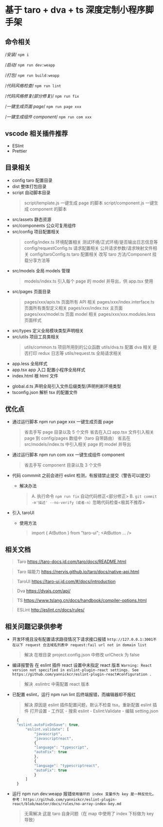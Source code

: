 # 基于 taro + dva + ts 深度定制小程序脚手架

## 命令相关

/_安装_/
`npm i`

/_启动_/
`npm run dev:weapp`

/_打包_/
`npm run build:weapp`

/_代码风格检查_/
`npm run lint`

/_代码风格修复(部分修复)_/
`npm run fix`

/_一键生成页面 page_/
`npm run page xxx`

/_一键生成组件 component_/
`npm run com xxx`

## vscode 相关插件推荐

-   ESlint
-   Prettier

## 目录相关

-   config taro 配置目录
-   dist 整体打包目录
-   script 自动脚本目录
    > script/template.js 一键生成 page 的脚本
    > script/component.js 一键生成 component 的脚本
-   src/assets 静态资源
-   src/components 公众可复用组件
-   src/config 项目配置相关
    > config/index.ts 环境配置相关 测试环境/正式环境/是否输出日志信息等
    > config/requestConfig.ts 请求配置相关 公共请求参数/请求映射文件相关
    > config/taroConfig.ts taro 配置相关 改写 taro 方法/Component 挂载分享方法等
-   src/models 全局 models 管理
    > models/index.ts 引入每个 page 的 model 并导出，供 app.tsx 使用
-   src/pages 页面目录
    > pages/xxx/apis.ts 页面所有 API 相关
    > pages/xxx/index.interface.ts 页面所有类型定义相关
    > pages/xxx/index.tsx 主页面
    > pages/xxx/model.ts 页面 model 相关
    > pages/xxx/xxx.modules.less 页面样式
-   src/types 定义全局模块类型声明相关
-   src/utils 项目工具类相关
    > utils/common.ts 项目所用到的公众函数
    > utils/dva.ts 配置 dva 相关 是否打印 redux 日志等
    > utils/request.ts 全局请求相关
-   app.less 全局样式
-   app.tsx app 入口 配置小程序全局样式
-   index.html 根 html 文件

*   global.d.ts 声明全局引入文件后缀类型/声明判断环境类型
*   tsconfig.json 解析 tsx 的配置文件

## 优化点

-   通过运行脚本 npm run page xxx 一键生成页面 page

    > 省去手写 page 目录以及 5 个文件
    > 省去在入口 app.tsx 文件引入相关 page 到 config/pages 数组中（taro 自带路由）
    > 省去在 src/models/index.ts 中引入相关 page 的 model 并导出

-   通过运行脚本 npm run com xxx 一键生成组件 component

    > 省去手写 component 目录以及 3 个文件

-   代码 commmit 之前会进行 eslint 检测，有报错禁止提交（警告可以提交）

    -   解决办法
        > A. 执行命令 `npm run fix` 自动代码修正<部分修正>
        > B. `git commit -m'描述' --no-verify（或者-n）`忽略代码检查<极其不推荐>

-   引入 taroUI

    -   使用方法
        > import { AtButton } from "taro-ui";
        > <AtButton ... />

## 相关文档

> Taro https://taro-docs.jd.com/taro/docs/README.html

> Taro 端能力 https://nervjs.github.io/taro/docs/native-api.html

> TaroUI https://taro-ui.jd.com/#/docs/introduction

> Dva https://dvajs.com/api/

> TS https://www.tslang.cn/docs/handbook/compiler-options.html

> ESLint http://eslint.cn/docs/rules/

## 相关问题记录供参考

-   开发环境且没有配置请求路径情况下请求接口报错
    `http://127.0.0.1:3001不在以下 request 合法域名列表中 request:fail url not in domain list`

    > 解决 在根目录 project.config.json 中修改 urlCheck 为 false

-   编译报警告 在 eslint 插件 react 设置中未指定 react 版本
    `Warning: React version not specified in eslint-plugin-react settings. See https://github.com/yannickcr/eslint-plugin-react#configuration .`

    > 解决 .eslintrc 中需配置 react 版本

-   已配置 eslint，运行 npm run lint 后终端报错，而编辑器却不报红

    > 解决 原因是 eslint 插件配置问题，默认不检查 tsx。重新配置 eslint 插件
    > 打开设置 - 工作区 - 搜索 eslint - Eslint:Validate - 编辑 setting.json

    ```js
      {
      "eslint.autoFixOnSave": true,
          "eslint.validate": [
              "javascript",
              "javascriptreact",
              {
              "language": "typescript",
              "autoFix": true
              },
              {
              "language": "typescriptreact",
              "autoFix": true
              }
          ]
      }
    ```

-   运行 npm run dev:weapp 报错`使用循环的 index 变量作为 key 是一种反优化。参考：https://github.com/yannickcr/eslint-plugin-react/blob/master/docs/rules/no-array-index-key.md`
    > 无需解决 这是 taro 自身问题（在 map 中使用了 index 下标做为 key 导致）
